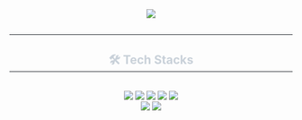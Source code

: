 <div align= "center">
    <img src="https://capsule-render.vercel.app/api?type=waving&color=auto&height=180&text=sky891&animation=scaleIn&fontColor=ffffff&fontSize=40" />
    </div>
    <div align= "center"> 
    <h2 style="border-bottom: 1px solid #21262d; color: #c9d1d9;">  </h2>  
    <div style="font-weight: 700; font-size: 15px; text-align: center; color: #c9d1d9;">  </div> 
    </div>
    <div align= "center">
    <h2 style="border-bottom: 1px solid #21262d; color: #c9d1d9;"> 🛠️ Tech Stacks </h2> <br> 
    <div style="margin: 0 auto; text-align: center;" align= "center"> <img src="https://img.shields.io/badge/Slack-4A154B?style=for-the-badge&logo=Slack&logoColor=white">
          <img src="https://img.shields.io/badge/Swift-F05138?style=for-the-badge&logo=Swift&logoColor=white">
          <img src="https://img.shields.io/badge/Notion-000000?style=for-the-badge&logo=Notion&logoColor=white">
          <img src="https://img.shields.io/badge/IOS-000000?style=for-the-badge&logo=IOS&logoColor=white">
          <img src="https://img.shields.io/badge/Git-F05032?style=for-the-badge&logo=Git&logoColor=white">
          <br/><img src="https://img.shields.io/badge/Github-181717?style=for-the-badge&logo=Github&logoColor=white">
          <img src="https://img.shields.io/badge/Flutter-02569B?style=for-the-badge&logo=Flutter&logoColor=white">
          </div>
    </div>
    
